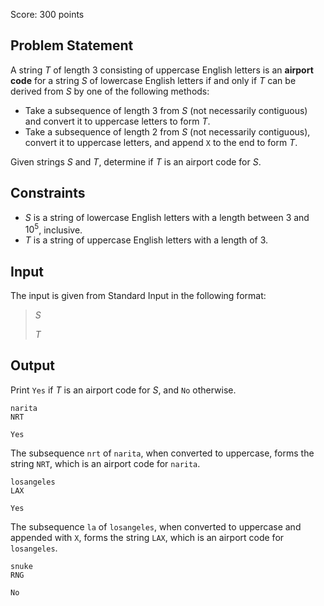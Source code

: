 Score: $300$ points

## Problem Statement

A string $T$ of length $3$ consisting of uppercase English letters is an **airport code** for a string $S$ of lowercase English letters if and only if $T$ can be derived from $S$ by one of the following methods:

- Take a subsequence of length $3$ from $S$ (not necessarily contiguous) and convert it to uppercase letters to form $T$.
- Take a subsequence of length $2$ from $S$ (not necessarily contiguous), convert it to uppercase letters, and append `X` to the end to form $T$.

Given strings $S$ and $T$, determine if $T$ is an airport code for $S$.

## Constraints

- $S$ is a string of lowercase English letters with a length between $3$ and $10^5$, inclusive.
- $T$ is a string of uppercase English letters with a length of $3$.

## Input

The input is given from Standard Input in the following format:

> $S$
> 
> $T$

## Output

Print `Yes` if $T$ is an airport code for $S$, and `No` otherwise.

```input1
narita
NRT
```

```output1
Yes
```

The subsequence `nrt` of `narita`, when converted to uppercase, forms the string `NRT`, which is an airport code for `narita`.

```input2
losangeles
LAX
```

```output2
Yes
```

The subsequence `la` of `losangeles`, when converted to uppercase and appended with `X`, forms the string `LAX`, which is an airport code for `losangeles`.

```input3
snuke
RNG
```

```output3
No
```